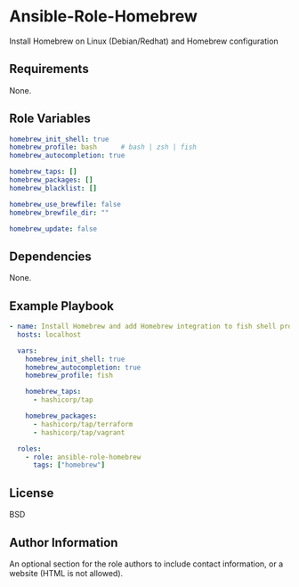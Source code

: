 Ansible-Role-Homebrew
=========

Install Homebrew on Linux (Debian/Redhat) and Homebrew configuration

Requirements
------------

None.

Role Variables
--------------

```yaml
homebrew_init_shell: true
homebrew_profile: bash      # bash | zsh | fish
homebrew_autocompletion: true

homebrew_taps: []
homebrew_packages: []
homebrew_blacklist: []

homebrew_use_brewfile: false
homebrew_brewfile_dir: ""

homebrew_update: false
```

Dependencies
------------

None.

Example Playbook
----------------

```yaml
- name: Install Homebrew and add Homebrew integration to fish shell profile file.
  hosts: localhost

  vars:
    homebrew_init_shell: true
    homebrew_autocompletion: true
    homebrew_profile: fish

    homebrew_taps:
      - hashicorp/tap

    homebrew_packages:
      - hashicorp/tap/terraform
      - hashicorp/tap/vagrant

  roles:
    - role: ansible-role-homebrew
      tags: ["homebrew"]
```

License
-------

BSD

Author Information
------------------

An optional section for the role authors to include contact information, or a website (HTML is not allowed).
